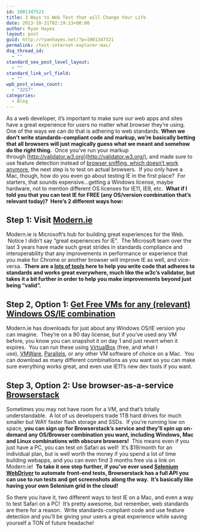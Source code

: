 ```yaml
---
id: 1001347521
title: 3 Ways to Web Test that will Change Your Life
date: 2013-10-31T02:19:13+00:00
author: Ryan Hayes
layout: post
guid: http://ryanhayes.net/?p=1001347521
permalink: /test-internet-explorer-mac/
dsq_thread_id:
  - ""
standard_seo_post_level_layout:
  - ""
standard_link_url_field:
  - ""
wpb_post_views_count:
  - "3257"
categories:
  - Blog
---
```

As a web developer, it&#8217;s important to make sure our web apps and sites have a great experience for users no matter what browser they&#8217;re using. One of the ways we can do that is adhering to web standards. **When we don&#8217;t write standards-compliant code and markup, we&#8217;re basically betting that all browsers will just magically guess what we meant and somehow do the right thing.**  Once you&#8217;ve run your markup through [http://validator.w3.org](http://validator.w3.org/), and made sure to use feature detection instead of [browser sniffing, which doesn&#8217;t work anymore](http://msdn.microsoft.com/en-us/library/ie/hh869301(v=vs.85).aspx), the next step is to test on actual browsers.  If you only have a Mac, though, how do you even go about testing IE in the first place?  For starters, that sounds expensive&#8230;getting a Windows license, maybe hardware, not to mention different OS licenses for IE11, IE9, etc.  **What if I told you that you can test IE for FREE (any OS/version combination that&#8217;s relevant today)?  Here&#8217;s 2 different ways how:<!--more-->**

## Step 1: Visit [Modern.ie](http://modern.ie)

Modern.ie is Microsoft&#8217;s hub for building great experiences for the Web.  Notice I didn&#8217;t say &#8220;great experiences for IE&#8221;.  The Microsoft team over the last 3 years have made such great strides in standards compliance and interoperability that any improvements in performance or experience that you make for Chrome or another browser will improve IE as well, and vice-versa.  **There are a [lots of tools](http://www.modern.ie/en-us/report) here to help you write code that adheres to standards and works great everywhere, much like the w3c&#8217;s validator, but takes it a bit further in order to help you make improvements beyond just being &#8220;valid&#8221;.**

## Step 2, Option 1: [Get Free VMs for any (relevant) Windows OS/IE combination](http://www.modern.ie/en-us/virtualization-tools#downloads)

Modern.ie has downloads for just about any Windows OS/IE version you can imagine.  They&#8217;re on a 90 day license, but if you&#8217;ve used any VM before, you know you can snapshot it on day 1 and just revert when it expires.  You can run these using [VirtualBox](https://www.virtualbox.org/) (free, and what I use), [VMWare](http://www.vmware.com/), [Parallels](http://www.parallels.com/), or any other VM software of choice on a Mac.  You can download as many different combinations as you want so you can make sure everything works great, and even use IE11&#8217;s new dev tools if you want.

## Step 3, Option 2: Use browser-as-a-service [Browserstack](http://www.browserstack.com/)

Sometimes you may not have room for a VM, and that&#8217;s totally understandable.  A lot of us developers trade 1TB hard drives for much smaller but WAY faster flash storage and SSDs.  If you&#8217;re running low on space, **you can sign up for Browserstack&#8217;s service and they&#8217;ll spin up on-demand any OS/Browser combination you want, including Windows, Mac and Linux combinations with obscure browsers!**  This means even if you just have a PC, you can test on Safari as well!  It&#8217;s $19/month for an individual plan, but is well worth the money if you spend a lot of time building webapps, and you can even find 3 months free via a link on Modern.ie!  **To take it one step further, if you&#8217;ve ever used [Selenium WebDriver](http://www.seleniumhq.org/) to automate front-end tests, Browserstack has a full API you can use to run tests and get screenshots along the way.  It&#8217;s basically like having your own Selenium grid in the cloud!**

So there you have it, two different ways to test IE on a Mac, and even a way to test Safari on a PC!  It&#8217;s pretty awesome, but remember, web standards are there for a reason.  Write standards-compliant code and use feature detection and you&#8217;ll be giving your users a great experience while saving yourself a TON of future headache!